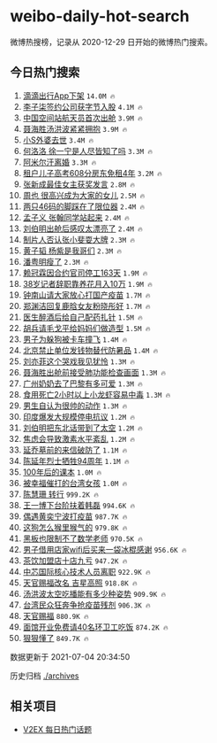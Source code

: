 # weibo-daily-hot-search

微博热搜榜，记录从 2020-12-29 日开始的微博热门搜索。

## 今日热门搜索

<!-- BEGIN -->

1. [滴滴出行App下架](https://s.weibo.com/weibo?q=%23%E6%BB%B4%E6%BB%B4%E5%87%BA%E8%A1%8CApp%E4%B8%8B%E6%9E%B6%23&Refer=top) `14.0M 🔥`
1. [李子柒签约公司获字节入股](https://s.weibo.com/weibo?q=%23%E6%9D%8E%E5%AD%90%E6%9F%92%E7%AD%BE%E7%BA%A6%E5%85%AC%E5%8F%B8%E8%8E%B7%E5%AD%97%E8%8A%82%E5%85%A5%E8%82%A1%23&Refer=top) `4.1M 🔥`
1. [中国空间站航天员首次出舱](https://s.weibo.com/weibo?q=%23%E4%B8%AD%E5%9B%BD%E7%A9%BA%E9%97%B4%E7%AB%99%E8%88%AA%E5%A4%A9%E5%91%98%E9%A6%96%E6%AC%A1%E5%87%BA%E8%88%B1%23&Refer=top) `3.9M 🔥`
1. [聂海胜汤洪波紧紧拥抱](https://s.weibo.com/weibo?q=%23%E8%81%82%E6%B5%B7%E8%83%9C%E6%B1%A4%E6%B4%AA%E6%B3%A2%E7%B4%A7%E7%B4%A7%E6%8B%A5%E6%8A%B1%23&Refer=top) `3.9M 🔥`
1. [小S外婆去世](https://s.weibo.com/weibo?q=%23%E5%B0%8FS%E5%A4%96%E5%A9%86%E5%8E%BB%E4%B8%96%23&Refer=top) `3.4M 🔥`
1. [何洛洛 徐一宁是人尽皆知了吗](https://s.weibo.com/weibo?q=%E4%BD%95%E6%B4%9B%E6%B4%9B%20%E5%BE%90%E4%B8%80%E5%AE%81%E6%98%AF%E4%BA%BA%E5%B0%BD%E7%9A%86%E7%9F%A5%E4%BA%86%E5%90%97&Refer=top) `3.3M 🔥`
1. [阿米尔汗离婚](https://s.weibo.com/weibo?q=%23%E9%98%BF%E7%B1%B3%E5%B0%94%E6%B1%97%E7%A6%BB%E5%A9%9A%23&Refer=top) `3.3M 🔥`
1. [租户儿子高考608分房东免租4年](https://s.weibo.com/weibo?q=%23%E7%A7%9F%E6%88%B7%E5%84%BF%E5%AD%90%E9%AB%98%E8%80%83608%E5%88%86%E6%88%BF%E4%B8%9C%E5%85%8D%E7%A7%9F4%E5%B9%B4%23&Refer=top) `3.2M 🔥`
1. [张新成最佳女主获奖发言](https://s.weibo.com/weibo?q=%23%E5%BC%A0%E6%96%B0%E6%88%90%E6%9C%80%E4%BD%B3%E5%A5%B3%E4%B8%BB%E8%8E%B7%E5%A5%96%E5%8F%91%E8%A8%80%23&Refer=top) `2.8M 🔥`
1. [周也 很高兴成为大家的女儿](https://s.weibo.com/weibo?q=%E5%91%A8%E4%B9%9F%20%E5%BE%88%E9%AB%98%E5%85%B4%E6%88%90%E4%B8%BA%E5%A4%A7%E5%AE%B6%E7%9A%84%E5%A5%B3%E5%84%BF&Refer=top) `2.5M 🔥`
1. [两只46码的脚踩在了限位器](https://s.weibo.com/weibo?q=%23%E4%B8%A4%E5%8F%AA46%E7%A0%81%E7%9A%84%E8%84%9A%E8%B8%A9%E5%9C%A8%E4%BA%86%E9%99%90%E4%BD%8D%E5%99%A8%23&Refer=top) `2.4M 🔥`
1. [孟子义 张翰同学站起来](https://s.weibo.com/weibo?q=%E5%AD%9F%E5%AD%90%E4%B9%89%20%E5%BC%A0%E7%BF%B0%E5%90%8C%E5%AD%A6%E7%AB%99%E8%B5%B7%E6%9D%A5&Refer=top) `2.4M 🔥`
1. [刘伯明出舱后感叹太漂亮了](https://s.weibo.com/weibo?q=%23%E5%88%98%E4%BC%AF%E6%98%8E%E5%87%BA%E8%88%B1%E5%90%8E%E6%84%9F%E5%8F%B9%E5%A4%AA%E6%BC%82%E4%BA%AE%E4%BA%86%23&Refer=top) `2.4M 🔥`
1. [制片人否认张小斐耍大牌](https://s.weibo.com/weibo?q=%23%E5%88%B6%E7%89%87%E4%BA%BA%E5%90%A6%E8%AE%A4%E5%BC%A0%E5%B0%8F%E6%96%90%E8%80%8D%E5%A4%A7%E7%89%8C%23&Refer=top) `2.3M 🔥`
1. [黄子韬 杨紫是我哥们](https://s.weibo.com/weibo?q=%E9%BB%84%E5%AD%90%E9%9F%AC%20%E6%9D%A8%E7%B4%AB%E6%98%AF%E6%88%91%E5%93%A5%E4%BB%AC&Refer=top) `2.3M 🔥`
1. [潘粤明瘦了](https://s.weibo.com/weibo?q=%23%E6%BD%98%E7%B2%A4%E6%98%8E%E7%98%A6%E4%BA%86%23&Refer=top) `2.3M 🔥`
1. [赖冠霖因合约官司停工163天](https://s.weibo.com/weibo?q=%23%E8%B5%96%E5%86%A0%E9%9C%96%E5%9B%A0%E5%90%88%E7%BA%A6%E5%AE%98%E5%8F%B8%E5%81%9C%E5%B7%A5163%E5%A4%A9%23&Refer=top) `1.9M 🔥`
1. [38岁记者辞职靠养花月入10万](https://s.weibo.com/weibo?q=%2338%E5%B2%81%E8%AE%B0%E8%80%85%E8%BE%9E%E8%81%8C%E9%9D%A0%E5%85%BB%E8%8A%B1%E6%9C%88%E5%85%A510%E4%B8%87%23&Refer=top) `1.9M 🔥`
1. [钟南山请大家放心打国产疫苗](https://s.weibo.com/weibo?q=%23%E9%92%9F%E5%8D%97%E5%B1%B1%E8%AF%B7%E5%A4%A7%E5%AE%B6%E6%94%BE%E5%BF%83%E6%89%93%E5%9B%BD%E4%BA%A7%E7%96%AB%E8%8B%97%23&Refer=top) `1.7M 🔥`
1. [郑渊洁回复鹿晗女友粉晓彤好](https://s.weibo.com/weibo?q=%23%E9%83%91%E6%B8%8A%E6%B4%81%E5%9B%9E%E5%A4%8D%E9%B9%BF%E6%99%97%E5%A5%B3%E5%8F%8B%E7%B2%89%E6%99%93%E5%BD%A4%E5%A5%BD%23&Refer=top) `1.7M 🔥`
1. [医生醉酒后给自己配药扎针](https://s.weibo.com/weibo?q=%23%E5%8C%BB%E7%94%9F%E9%86%89%E9%85%92%E5%90%8E%E7%BB%99%E8%87%AA%E5%B7%B1%E9%85%8D%E8%8D%AF%E6%89%8E%E9%92%88%23&Refer=top) `1.5M 🔥`
1. [胡兵请毛戈平给妈妈们做造型](https://s.weibo.com/weibo?q=%23%E8%83%A1%E5%85%B5%E8%AF%B7%E6%AF%9B%E6%88%88%E5%B9%B3%E7%BB%99%E5%A6%88%E5%A6%88%E4%BB%AC%E5%81%9A%E9%80%A0%E5%9E%8B%23&Refer=top) `1.5M 🔥`
1. [男子为躲狗被卡车撞飞](https://s.weibo.com/weibo?q=%23%E7%94%B7%E5%AD%90%E4%B8%BA%E8%BA%B2%E7%8B%97%E8%A2%AB%E5%8D%A1%E8%BD%A6%E6%92%9E%E9%A3%9E%23&Refer=top) `1.4M 🔥`
1. [北京禁止单位发钱物替代防暑品](https://s.weibo.com/weibo?q=%23%E5%8C%97%E4%BA%AC%E7%A6%81%E6%AD%A2%E5%8D%95%E4%BD%8D%E5%8F%91%E9%92%B1%E7%89%A9%E6%9B%BF%E4%BB%A3%E9%98%B2%E6%9A%91%E5%93%81%23&Refer=top) `1.4M 🔥`
1. [刘亦菲这个哭戏我见犹怜](https://s.weibo.com/weibo?q=%23%E5%88%98%E4%BA%A6%E8%8F%B2%E8%BF%99%E4%B8%AA%E5%93%AD%E6%88%8F%E6%88%91%E8%A7%81%E7%8A%B9%E6%80%9C%23&Refer=top) `1.3M 🔥`
1. [聂海胜出舱前接受肺功能检查画面](https://s.weibo.com/weibo?q=%23%E8%81%82%E6%B5%B7%E8%83%9C%E5%87%BA%E8%88%B1%E5%89%8D%E6%8E%A5%E5%8F%97%E8%82%BA%E5%8A%9F%E8%83%BD%E6%A3%80%E6%9F%A5%E7%94%BB%E9%9D%A2%23&Refer=top) `1.3M 🔥`
1. [广州奶奶去了巴黎有多可爱](https://s.weibo.com/weibo?q=%23%E5%B9%BF%E5%B7%9E%E5%A5%B6%E5%A5%B6%E5%8E%BB%E4%BA%86%E5%B7%B4%E9%BB%8E%E6%9C%89%E5%A4%9A%E5%8F%AF%E7%88%B1%23&Refer=top) `1.3M 🔥`
1. [食用死亡2小时以上小龙虾容易中毒](https://s.weibo.com/weibo?q=%23%E9%A3%9F%E7%94%A8%E6%AD%BB%E4%BA%A12%E5%B0%8F%E6%97%B6%E4%BB%A5%E4%B8%8A%E5%B0%8F%E9%BE%99%E8%99%BE%E5%AE%B9%E6%98%93%E4%B8%AD%E6%AF%92%23&Refer=top) `1.3M 🔥`
1. [男生自认为很帅的动作](https://s.weibo.com/weibo?q=%23%E7%94%B7%E7%94%9F%E8%87%AA%E8%AE%A4%E4%B8%BA%E5%BE%88%E5%B8%85%E7%9A%84%E5%8A%A8%E4%BD%9C%23&Refer=top) `1.3M 🔥`
1. [印度爆发大规模停电抗议](https://s.weibo.com/weibo?q=%23%E5%8D%B0%E5%BA%A6%E7%88%86%E5%8F%91%E5%A4%A7%E8%A7%84%E6%A8%A1%E5%81%9C%E7%94%B5%E6%8A%97%E8%AE%AE%23&Refer=top) `1.2M 🔥`
1. [刘伯明把东北话带到了太空](https://s.weibo.com/weibo?q=%23%E5%88%98%E4%BC%AF%E6%98%8E%E6%8A%8A%E4%B8%9C%E5%8C%97%E8%AF%9D%E5%B8%A6%E5%88%B0%E4%BA%86%E5%A4%AA%E7%A9%BA%23&Refer=top) `1.2M 🔥`
1. [焦虑会导致激素水平紊乱](https://s.weibo.com/weibo?q=%23%E7%84%A6%E8%99%91%E4%BC%9A%E5%AF%BC%E8%87%B4%E6%BF%80%E7%B4%A0%E6%B0%B4%E5%B9%B3%E7%B4%8A%E4%B9%B1%23&Refer=top) `1.2M 🔥`
1. [延乔墓前的来信破防了](https://s.weibo.com/weibo?q=%23%E5%BB%B6%E4%B9%94%E5%A2%93%E5%89%8D%E7%9A%84%E6%9D%A5%E4%BF%A1%E7%A0%B4%E9%98%B2%E4%BA%86%23&Refer=top) `1.1M 🔥`
1. [陈延年烈士牺牲94周年](https://s.weibo.com/weibo?q=%23%E9%99%88%E5%BB%B6%E5%B9%B4%E7%83%88%E5%A3%AB%E7%89%BA%E7%89%B294%E5%91%A8%E5%B9%B4%23&Refer=top) `1.1M 🔥`
1. [100年后的课本](https://s.weibo.com/weibo?q=%23100%E5%B9%B4%E5%90%8E%E7%9A%84%E8%AF%BE%E6%9C%AC%23&Refer=top) `1.0M 🔥`
1. [被幸福催打的台湾女孩](https://s.weibo.com/weibo?q=%23%E8%A2%AB%E5%B9%B8%E7%A6%8F%E5%82%AC%E6%89%93%E7%9A%84%E5%8F%B0%E6%B9%BE%E5%A5%B3%E5%AD%A9%23&Refer=top) `1.0M 🔥`
1. [陈慧珊 转行](https://s.weibo.com/weibo?q=%E9%99%88%E6%85%A7%E7%8F%8A%20%E8%BD%AC%E8%A1%8C&Refer=top) `999.2K 🔥`
1. [王一博下台阶扶着韩磊](https://s.weibo.com/weibo?q=%23%E7%8E%8B%E4%B8%80%E5%8D%9A%E4%B8%8B%E5%8F%B0%E9%98%B6%E6%89%B6%E7%9D%80%E9%9F%A9%E7%A3%8A%23&Refer=top) `994.6K 🔥`
1. [偶遇黄奕宁波打疫苗](https://s.weibo.com/weibo?q=%23%E5%81%B6%E9%81%87%E9%BB%84%E5%A5%95%E5%AE%81%E6%B3%A2%E6%89%93%E7%96%AB%E8%8B%97%23&Refer=top) `987.7K 🔥`
1. [这狗怎么猴里猴气的](https://s.weibo.com/weibo?q=%23%E8%BF%99%E7%8B%97%E6%80%8E%E4%B9%88%E7%8C%B4%E9%87%8C%E7%8C%B4%E6%B0%94%E7%9A%84%23&Refer=top) `979.8K 🔥`
1. [黑板也限制不了数学老师](https://s.weibo.com/weibo?q=%23%E9%BB%91%E6%9D%BF%E4%B9%9F%E9%99%90%E5%88%B6%E4%B8%8D%E4%BA%86%E6%95%B0%E5%AD%A6%E8%80%81%E5%B8%88%23&Refer=top) `970.5K 🔥`
1. [男子借用店家wifi后买来一袋冰棍感谢](https://s.weibo.com/weibo?q=%23%E7%94%B7%E5%AD%90%E5%80%9F%E7%94%A8%E5%BA%97%E5%AE%B6wifi%E5%90%8E%E4%B9%B0%E6%9D%A5%E4%B8%80%E8%A2%8B%E5%86%B0%E6%A3%8D%E6%84%9F%E8%B0%A2%23&Refer=top) `956.6K 🔥`
1. [茶饮加盟店十店九亏](https://s.weibo.com/weibo?q=%23%E8%8C%B6%E9%A5%AE%E5%8A%A0%E7%9B%9F%E5%BA%97%E5%8D%81%E5%BA%97%E4%B9%9D%E4%BA%8F%23&Refer=top) `947.2K 🔥`
1. [中芯国际核心技术人员离职](https://s.weibo.com/weibo?q=%23%E4%B8%AD%E8%8A%AF%E5%9B%BD%E9%99%85%E6%A0%B8%E5%BF%83%E6%8A%80%E6%9C%AF%E4%BA%BA%E5%91%98%E7%A6%BB%E8%81%8C%23&Refer=top) `922.9K 🔥`
1. [天官赐福改名 吉星高照](https://s.weibo.com/weibo?q=%E5%A4%A9%E5%AE%98%E8%B5%90%E7%A6%8F%E6%94%B9%E5%90%8D%20%E5%90%89%E6%98%9F%E9%AB%98%E7%85%A7&Refer=top) `918.8K 🔥`
1. [汤洪波太空吃播能有多少种姿势](https://s.weibo.com/weibo?q=%23%E6%B1%A4%E6%B4%AA%E6%B3%A2%E5%A4%AA%E7%A9%BA%E5%90%83%E6%92%AD%E8%83%BD%E6%9C%89%E5%A4%9A%E5%B0%91%E7%A7%8D%E5%A7%BF%E5%8A%BF%23&Refer=top) `909.9K 🔥`
1. [台湾民众狂奔争抢疫苗残剂](https://s.weibo.com/weibo?q=%23%E5%8F%B0%E6%B9%BE%E6%B0%91%E4%BC%97%E7%8B%82%E5%A5%94%E4%BA%89%E6%8A%A2%E7%96%AB%E8%8B%97%E6%AE%8B%E5%89%82%23&Refer=top) `906.3K 🔥`
1. [天官赐福](https://s.weibo.com/weibo?q=%E5%A4%A9%E5%AE%98%E8%B5%90%E7%A6%8F&Refer=top) `880.9K 🔥`
1. [面馆开业免费请40名环卫工吃饭](https://s.weibo.com/weibo?q=%23%E9%9D%A2%E9%A6%86%E5%BC%80%E4%B8%9A%E5%85%8D%E8%B4%B9%E8%AF%B740%E5%90%8D%E7%8E%AF%E5%8D%AB%E5%B7%A5%E5%90%83%E9%A5%AD%23&Refer=top) `874.2K 🔥`
1. [狠狠懂了](https://s.weibo.com/weibo?q=%23%E7%8B%A0%E7%8B%A0%E6%87%82%E4%BA%86%23&Refer=top) `849.7K 🔥`

数据更新于 2021-07-04 20:34:50

<!-- END -->

历史归档 [./archives](./archives)

## 相关项目

- [V2EX 每日热门话题](https://github.com/boojack/v2ex-daily-hot-topic)
